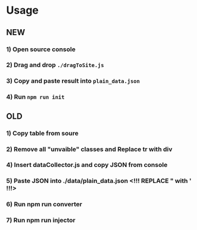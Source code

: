 # Usage
## NEW
### 1) Open source console
### 2) Drag and drop `./dragToSite.js`
### 3) Copy and paste result into `plain_data.json`
### 4) Run `npm run init`
## OLD 
### 1) Copy table from soure
### 2) Remove all "unvaible" classes and Replace tr with div
### 4) Insert dataCollector.js and copy JSON from console
### 5) Paste JSON into ./data/plain_data.json <!!! REPLACE \" with \' !!!>
### 6) Run npm run converter
### 7) Run npm run injector